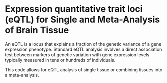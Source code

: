 # Expression quantitative trait loci (eQTL) for Single and Meta-Analysis of Brain Tissue            
                                  
An eQTL is a locus that explains a fraction of the genetic variance of a gene expression phenotype. Standard eQTL analysis involves a direct association test between markers of genetic variation with gene expression levels typically measured in tens or hundreds of individuals.                 
                                       
This code allows for eQTL analysis of single tissue or combining tissues into a meta-analysis.                                    
                
          
                  
      
  
   
   
